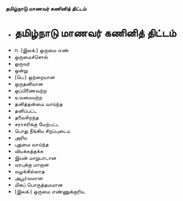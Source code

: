 **தமிழ்நாடு மாணவர் கணினித் திட்டம்**
- # தமிழ்நாடு மாணவர் கணினித் திட்டம்
- n. (இலக்.) ஒருமை எண்
- ஒருமைச்சொல்
- ஒருவர்
- ஒன்று
- (பெ.) ஒற்றையான
- ஒருதனியான
- ஒப்பிணைவற்ற
- உவமையற்ற
- தனித்தன்மை வாய்ந்த
- தனிப்பட்ட
- தலைசிறந்த
- சராசரிக்கு மேற்பட்ட
- பொது நீங்கிய சிறப்புடைய
- அரிய
- புதுமை வாய்ந்த
- வியக்கத்தக்க
- இயன் மாறுபாடான
- மரபுக்கு மாறான
- வழக்கில்லாத
- அபூர்வமான
- மிகப் பொருத்தமமான
- (இலக்.) ஒருமை எண்ணுக்குரிய.

